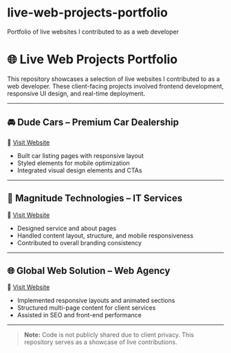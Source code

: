 # live-web-projects-portfolio
Portfolio of live websites I contributed to as a web developer
# 🌐 Live Web Projects Portfolio

This repository showcases a selection of live websites I contributed to as a web developer. These client-facing projects involved frontend development, responsive UI design, and real-time deployment.

---

## 🚘 Dude Cars – Premium Car Dealership  
🔗 [Visit Website](https://dudecars.in)  
- Built car listing pages with responsive layout  
- Styled elements for mobile optimization  
- Integrated visual design elements and CTAs  

---

## 💼 Magnitude Technologies – IT Services  
🔗 [Visit Website](https://magnitudotech.com)  
- Designed service and about pages  
- Handled content layout, structure, and mobile responsiveness  
- Contributed to overall branding consistency  

---

## 🌐 Global Web Solution – Web Agency  
🔗 [Visit Website](https://www.globalwebsolution.in)  
- Implemented responsive layouts and animated sections  
- Structured multi-page content for client services  
- Assisted in SEO and front-end performance

---

> **Note:** Code is not publicly shared due to client privacy. This repository serves as a showcase of live contributions.

